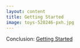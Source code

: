 ```yaml
---
layout: content
title: Getting Started
image: toys-520246-pxh.jpg
---
```

Conclusion: [Getting Started](10-conclusion.html)
